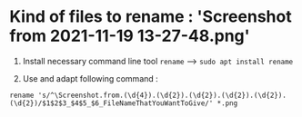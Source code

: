 # Kind of files to rename : 'Screenshot from 2021-11-19 13-27-48.png'

1. Install necessary command line tool `rename` --> `sudo apt install rename`

2. Use and adapt following command :


`rename 's/^\Screenshot.from.(\d{4}).(\d{2}).(\d{2}).(\d{2}).(\d{2}).(\d{2})/$1$2$3_$4$5_$6_FileNameThatYouWantToGive/' *.png`


